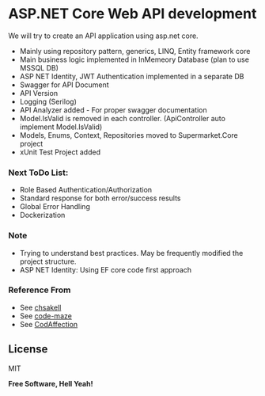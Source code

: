 # ASP.NET Core Web API development

We will try to create an API application using asp.net core.
- Mainly using repository pattern, generics, LINQ, Entity framework core
- Main business logic implemented in InMemeory Database (plan to use MSSQL DB)
- ASP NET Identity, JWT Authentication implemented in a separate DB
- Swagger for API Document
- API Version
- Logging (Serilog)
- API Analyzer added - For proper swagger documentation
- Model.IsValid is removed in each controller. (ApiController auto implement Model.IsValid)
- Models, Enums, Context, Repositories moved to Supermarket.Core project
- xUnit Test Project added

### Next ToDo List:
- Role Based Authentication/Authorization
- Standard response for both error/success results
- Global Error Handling
- Dockerization

### Note
- Trying to understand best practices. May be frequently modified the project structure.
- ASP NET Identity: Using EF core code first approach

### Reference From
- See [chsakell](https://chsakell.com)
- See [code-maze](https://code-maze.com)
- See [CodAffection](https://www.youtube.com/channel/UCvzlnZbePin9kH-1JCKBt8Q)

License
----

MIT


**Free Software, Hell Yeah!**
